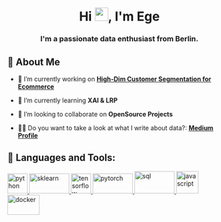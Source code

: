 <h1 align="center">Hi <img src="https://raw.githubusercontent.com/MartinHeinz/MartinHeinz/master/wave.gif" width="30px" height="30px">, I'm Ege</h1>
<h3 align="center">I'm a passionate data enthusiast from Berlin.</h3>


## 🙋 About Me

- 🔭 I’m currently working on **[High-Dim Customer Segmentation for Ecommerce](https://github.com/egeatmaca/ecommerce_dashboard)**

- 🌱 I’m currently learning **XAI & LRP**

- 👯 I’m looking to collaborate on **OpenSource Projects**

- 👨‍💻 Do you want to take a look at what I write about data?: **[Medium Profile](https://medium.com/@egeatmaca)**

## 🚀 Languages and Tools:

<p> 
    <a href="https://www.python.org" target="_blank"> <img src="https://img.icons8.com/color/48/000000/python.png" alt="python" height="45"/> </a> 
    <a href="https://scikit-learn.org/" target="_blank"> <img src="https://scikit-learn.org/stable/_static/scikit-learn-logo-small.png" alt="sklearn" width="90" height="45"/> </a> 
    <a href="https://www.tensorflow.org/" target="_blank"> <img src="https://cdn.icon-icons.com/icons2/2699/PNG/512/tensorflow_logo_icon_168671.png" alt="tensorflow" width="45" height="45"/> </a> 
    <a href="https://pytorch.org/" target="_blank"> <img src="https://upload.wikimedia.org/wikipedia/commons/9/96/Pytorch_logo.png" alt="pytorch" width="90" height="45"/> </a>
    <a href="https://www.postgresql.org/" target="_blank"> <img src="https://logodix.com/logo/541949.png" alt="sql" width="90" height="50"/> </a>    
    <a href="https://developer.mozilla.org/en-US/docs/Web/JavaScript" target="_blank"> <img src="https://img.icons8.com/color/48/000000/javascript.png" alt="javascript" height="50"/> </a> 
    <a  href="https://www.docker.com/" target="_blank"> <img src="https://www.docker.com/wp-content/uploads/2022/03/vertical-logo-monochromatic.png" alt="docker" width="72" height="45"/> </a>
</p>
